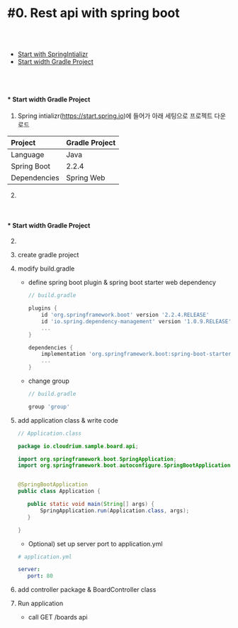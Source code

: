 # #0. Rest api with spring boot
<br/>
<br/>


* [Start with SpringIntializr](#user-content-start-with-springintializr)
* [Start width Gradle Project](#user-content-start-with-gradle-project)
<br/>
<br/>

#### * Start width Gradle Project

1) Spring intializr(https://start.spring.io)에 들어가 아래 세팅으로 프로젝트 다운로드

Project | Gradle Project
:------- | :--------------
Language | Java
Spring Boot | 2.2.4
Dependencies | Spring Web

2) 

<br/>



#### * Start width Gradle Project

2) 
1) create gradle project  

2) modify build.gradle  
    - define spring boot plugin & spring boot starter web dependency
        ```gradle
      // build.gradle
      
        plugins {
            id 'org.springframework.boot' version '2.2.4.RELEASE'
            id 'io.spring.dependency-management' version '1.0.9.RELEASE'
            ...
        }
        
        dependencies {
            implementation 'org.springframework.boot:spring-boot-starter-web'
            ...        
        }
        ```  
        
    - change group
        ```gradle
      // build.gradle
      
        group 'group'
        ```    
    
3) add application class & write code        
    ```java
   // Application.class
   
   package io.cloudrium.sample.board.api;
   
   import org.springframework.boot.SpringApplication;
   import org.springframework.boot.autoconfigure.SpringBootApplication;
   
   
   @SpringBootApplication
   public class Application {
   
       public static void main(String[] args) {
           SpringApplication.run(Application.class, args);
       }
   
   }
    ```
   
    - Optional) set up server port to application.yml
    ```yaml
   # application.yml
   
   server:
       port: 80
    ```  
   
4) add controller package & BoardController class          
        
5) Run application
    - call GET /boards api 
